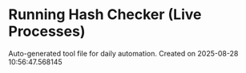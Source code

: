 # Running Hash Checker (Live Processes)
Auto-generated tool file for daily automation.
Created on 2025-08-28 10:56:47.568145
